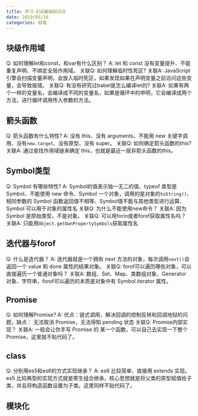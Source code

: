```yaml
---
title: 学习-ES6基础知识点
date: 2019/05/16
categories: 前端
---
```


## 块级作用域
Q: 如何理解let和const，和var有什么区别？
A: let 和 const 没有变量提升、不能重复声明、不绑定全局作用域。
关联Q: 如何理解临时性死区?
关联A: JavaScript 引擎会扫描变量声明，会放入临时死区，如果发现如果在声明变量之前访问这些变量，会导致报错。
关联Q: 有没有研究过babel是怎么编译let的?
关联A: 如果有两个一样的变量名，会编译成不同的变量名，如果是循环中的申明，它会编译成两个方法，进行循环调用传入参数的方法。

## 箭头函数
Q: 箭头函数有什么特性?
A: 没有 this、没有 arguments、不能用 new 关键字调用、没有`new.target`、没有原型、没有 super。
关联Q: 如何确定箭头函数的this?
关联A: 通过查找作用域链来确定 this，也就是最近一层非箭头函数的this。

## Symbol类型
Q: Symbol 有哪些特性?
A: Symbol的值表示独一无二的值、typeof 类型是 Symbol、不能使用 new 命令、Symbol 一个对象，调用的是对象的`toString()`、相同参数的 Symbol 函数返回值不相等、Symbol值不能与其他类型进行运算、Symbol 可以用于对象的属性名
关联Q: 为什么不能使用new命令？
关联A: 因为 Symbol 是原始类型，不是对象。
关联Q: 可以用forin或者forof获取属性名吗？
关联A: 只能用`Object.getOwnPropertySymbols`获取属性名

## 迭代器与forof
Q: 什么是迭代器？
A: 迭代器就是一个拥有 next 方法的对象，每次调用`next()`会返回一个 value 和 done 属性的结果对象。
关联Q: forof可以遍历哪些对象，可以直接遍历一个普通对象吗？
关联A: 数组、Set、Map、类数组对象、Generator 对象、字符串，forof可以遍历的本质是对象中有 Symbol.iterator 属性。

## Promise
Q: 如何理解Promise?
A: 优点：链式调用，解决回调的控制反转和回调地狱的问题，缺点： 无法取消 Promise，无法得知 pending 状态
关联Q: Promise内部实现？
关联A: 一般会让你手写 Promise 的 某一个函数，可以自己去实现一下整个 Promise，这里就不贴代码了。

## class
Q: 分别用es5和es6的方式实现继承？
A: es6 比较简单，直接用 extends 实现。es5 比较典型的实现方式就是寄生组合继承，核心思想就是将父类的原型赋值给子类，并且将构造函数设置为子类。这里同样不贴代码了。

## 模块化
